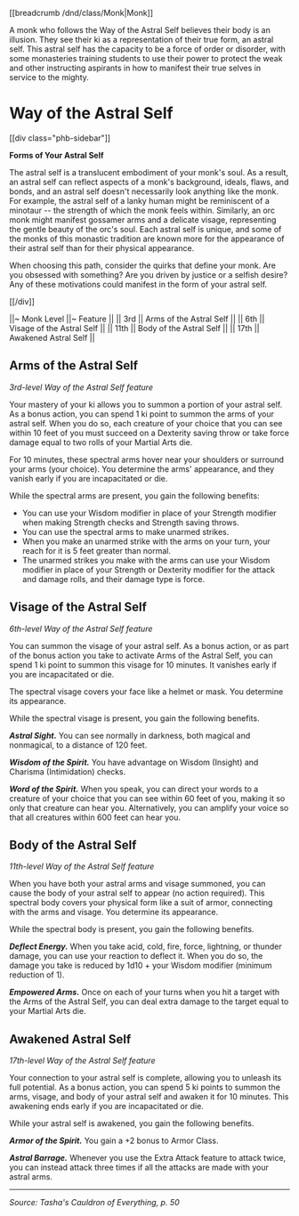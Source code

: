 [[breadcrumb /dnd/class/Monk|Monk]]

A monk who follows the Way of the Astral Self believes their body is an illusion. They see their ki as a representation of their true form, an astral self. This
astral self has the capacity to be a force of order or disorder, with some monasteries training students to use their power to protect the weak and other
instructing aspirants in how to manifest their true selves in service to the mighty.

# Way of the Astral Self

[[div class="phb-sidebar"]]

**Forms of Your Astral Self**

The astral self is a translucent embodiment of your monk's soul. As a result, an astral self can reflect aspects of a monk's background, ideals, flaws, and bonds, and an astral self doesn't necessarily look anything like the monk. For example, the astral self of a lanky human might be reminiscent of a minotaur -- the strength of which the monk feels within. Similarly, an orc monk might manifest gossamer arms and a delicate visage, representing the gentle beauty of the orc's soul. Each astral self is unique, and some of the monks of this monastic tradition are known more for the appearance of their astral self than for their physical appearance.

When choosing this path, consider the quirks that define your monk. Are you obsessed with something? Are you driven by justice or a selfish desire? Any of these motivations could manifest in the form of your astral self.

[[/div]]

||~ Monk Level ||~ Feature ||
|| 3rd || Arms of the Astral Self ||
|| 6th || Visage of the Astral Self ||
|| 11th || Body of the Astral Self ||
|| 17th || Awakened Astral Self ||

## Arms of the Astral Self

_3rd-level Way of the Astral Self feature_

Your mastery of your ki allows you to summon a portion of your astral self. As a bonus action, you can spend 1 ki point to summon the arms of your astral self. When you do so, each creature of your choice that you can see within 10 feet of you must succeed on a Dexterity saving throw or take force damage equal to two rolls of your Martial Arts die.

For 10 minutes, these spectral arms hover near your shoulders or surround your arms (your choice). You determine the arms' appearance, and they vanish early if you are incapacitated or die.

While the spectral arms are present, you gain the following benefits:

* You can use your Wisdom modifier in place of your Strength modifier when making Strength checks and Strength saving throws.
* You can use the spectral arms to make unarmed strikes.
* When you make an unarmed strike with the arms on your turn, your reach for it is 5 feet greater than normal.
* The unarmed strikes you make with the arms can use your Wisdom modifier in place of your Strength or Dexterity modifier for the attack and damage rolls, and their damage type is force.

## Visage of the Astral Self

_6th-level Way of the Astral Self feature_

You can summon the visage of your astral self. As a bonus action, or as part of the bonus action you take to activate Arms of the Astral Self, you can spend 1 ki point to summon this visage for 10 minutes. It vanishes early if you are incapacitated or die.

The spectral visage covers your face like a helmet or mask. You determine its appearance.

While the spectral visage is present, you gain the following benefits.

***Astral Sight.*** You can see normally in darkness, both magical and nonmagical, to a distance of 120 feet.

***Wisdom of the Spirit.*** You have advantage on Wisdom (Insight) and Charisma (Intimidation) checks.

***Word of the Spirit.*** When you speak, you can direct your words to a creature of your choice that you can see within 60 feet of you, making it so only that creature can hear you. Alternatively, you can amplify your voice so that all creatures within 600 feet can hear you.

## Body of the Astral Self

_11th-level Way of the Astral Self feature_

When you have both your astral arms and visage summoned, you can cause the body of your astral self to appear (no action required). This spectral body covers your physical form like a suit of armor, connecting with the arms and visage. You determine its appearance.

While the spectral body is present, you gain the following benefits.

***Deflect Energy.*** When you take acid, cold, fire, force, lightning, or thunder damage, you can use your reaction to deflect it. When you do so, the damage you take is reduced by 1d10 + your Wisdom modifier (minimum reduction of 1).

***Empowered Arms.*** Once on each of your turns when you hit a target with the Arms of the Astral Self, you can deal extra damage to the target equal to your Martial Arts die.

## Awakened Astral Self

_17th-level Way of the Astral Self feature_

Your connection to your astral self is complete, allowing you to unleash its full potential. As a bonus action, you can spend 5 ki points to summon the arms, visage, and body of your astral self and awaken it for 10 minutes. This awakening ends early if you are incapacitated or die.

While your astral self is awakened, you gain the following benefits.

***Armor of the Spirit.*** You gain a +2 bonus to Armor Class.

***Astral Barrage.*** Whenever you use the Extra Attack feature to attack twice, you can instead attack three times if all the attacks are made with your astral arms.

----

*Source: Tasha's Cauldron of Everything, p. 50*
